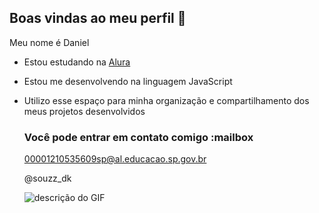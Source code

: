 ## Boas vindas ao meu perfil 🐉

Meu nome é Daniel

- Estou estudando na [Alura](https://www.alura.com.br)
- Estou me desenvolvendo na linguagem JavaScript
- Utilizo esse espaço para minha organização e compartilhamento dos meus projetos desenvolvidos

  ### Você pode entrar em contato comigo :mailbox

   00001210535609sp@al.educacao.sp.gov.br
  
   @souzz_dk

  ![descrição do GIF](https://media1.tenor.com/m/ttFRhdNIsBYAAAAd/luciano-chutando.gif)


